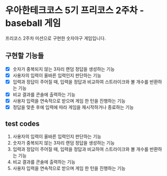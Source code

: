 # 우아한테크코스 5기 프리코스 2주차 - baseball 게임  
프리코스 2주차 미션으로 구현한 숫자야구 게임입니다.  
  
## 구현할 기능들  
- [x] 숫자가 중복되지 않는 3자리 랜덤 정답을 생성하는 기능  
- [x] 사용자의 입력이 올바른 입력인지 판단하는 기능  
- [x] 입력과 정답이 주어질 때, 입력을 정답과 비교하여 스트라이크와 볼 개수를 반환하는 기능  
- [x] 비교 결과를 콘솔에 출력하는 기능  
- [x] 사용자 입력을 연속적으로 받으며 게임 한 턴을 진행하는 기능  
- [x] 정답을 맞춘 후에 입력에 따라 게임을 재시작하거나 종료하는 기능  
  
## test codes  
1. 사용자의 입력이 올바른 입력인지 판단하는 기능  
2. 숫자가 중복되지 않는 3자리 랜덤 정답을 생성하는 기능  
3. 입력과 정답이 주어질 때, 입력을 정답과 비교하여 스트라이크와 볼 개수를 반환하는 기능  
4. 비교 결과를 콘솔에 출력하는 기능  
5. 사용자 입력을 연속적으로 받으며 게임 한 턴을 진행하는 기능  
